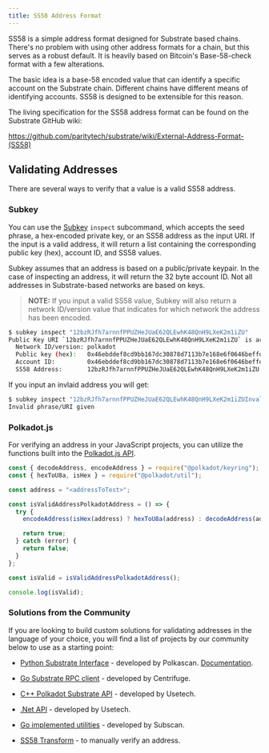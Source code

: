 ```yaml
---
title: SS58 Address Format
---
```


SS58 is a simple address format designed for Substrate based chains. There's no problem with using
other address formats for a chain, but this serves as a robust default. It is heavily based on
Bitcoin's Base-58-check format with a few alterations.

The basic idea is a base-58 encoded value that can identify a specific account on the Substrate
chain. Different chains have different means of identifying accounts. SS58 is designed to be
extensible for this reason.

The living specification for the SS58 address format can be found on the Substrate GitHub wiki:

https://github.com/paritytech/substrate/wiki/External-Address-Format-(SS58)

## Validating Addresses

There are several ways to verify that a value is a valid SS58 address.

### Subkey

You can use the [Subkey](https://substrate.dev/docs/en/knowledgebase/integrate/subkey) `inspect`
subcommand, which accepts the seed phrase, a hex-encoded private key, or an SS58 address as the input
URI. If the input is a valid address, it will return a list containing the corresponding public
key (hex), account ID, and SS58 values.

Subkey assumes that an address is based on a public/private keypair. In the case of inspecting an
address, it will return the 32 byte account ID. Not all addresses in Substrate-based networks are
based on keys.

> **NOTE:** If you input a valid SS58 value, Subkey will also return a network ID/version value
> that indicates for which network the address has been encoded.

```bash
$ subkey inspect "12bzRJfh7arnnfPPUZHeJUaE62QLEwhK48QnH9LXeK2m1iZU"
Public Key URI `12bzRJfh7arnnfPPUZHeJUaE62QLEwhK48QnH9LXeK2m1iZU` is account:
  Network ID/version: polkadot
  Public key (hex):   0x46ebddef8cd9bb167dc30878d7113b7e168e6f0646beffd77d69d39bad76b47a
  Account ID:         0x46ebddef8cd9bb167dc30878d7113b7e168e6f0646beffd77d69d39bad76b47a
  SS58 Address:       12bzRJfh7arnnfPPUZHeJUaE62QLEwhK48QnH9LXeK2m1iZU
```

If you input an invlaid address you will get:

```bash
$ subkey inspect "12bzRJfh7arnnfPPUZHeJUaE62QLEwhK48QnH9LXeK2m1iZUInvalidAddress"
Invalid phrase/URI given
```

### Polkadot.js

For verifying an address in your JavaScript projects, you can utilize the functions built
into the [Polkadot.js API](https://github.com/polkadot-js/api/).

```javascript
const { decodeAddress, encodeAddress } = require("@polkadot/keyring");
const { hexToU8a, isHex } = require("@polkadot/util");

const address = "<addressToTest>";

const isValidAddressPolkadotAddress = () => {
  try {
    encodeAddress(isHex(address) ? hexToU8a(address) : decodeAddress(address));

    return true;
  } catch (error) {
    return false;
  }
};

const isValid = isValidAddressPolkadotAddress();

console.log(isValid);
```

### Solutions from the Community

If you are looking to build custom solutions for validating addresses in the language of your choice,
you will find a list of projects by our community below to use as a starting point:

- [Python Substrate Interface](https://github.com/polkascan/py-substrate-interface) - developed by Polkascan.
  [Documentation](https://polkascan.github.io/py-substrate-interface/#substrateinterface.Keypair).

- [Go Substrate RPC client](https://github.com/centrifuge/go-substrate-rpc-client/tree/3e974433f8417e386b033fb64a6ac4971f02c737) - developed by Centrifuge.

- [C++ Polkadot Substrate API](https://github.com/usetech-llc/polkadot_api_cpp) - developed by Usetech.

- [.Net API](https://github.com/usetech-llc/polkadot_api_dotnet) - developed by Usetech.

- [Go implemented utilities](https://github.com/itering/subscan-essentials/tree/78de8d163a3543a217f0cb3d48c6b9816bb5a231/util) - developed by Subscan.

- [SS58 Transform](https://polkadot.subscan.io/tools/ss58_transform) - to manually verify an address.
